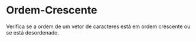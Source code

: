 # Ordem-Crescente
Verifica se a ordem de um vetor de caracteres está em ordem crescente ou se está desordenado.
